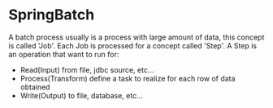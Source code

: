 # SpringBatch

A batch process usually is a process with large amount of data, this concept is called 'Job'. Each Job is processed for a concept called 'Step'. A Step is an operation that want to run for:

* Read(Input) from file, jdbc source, etc...
* Process(Transform) define a task to realize for each row of data obtained
* Write(Output) to file, database, etc...
